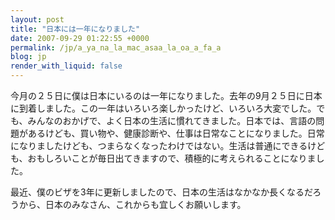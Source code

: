 ```yaml
---
layout: post
title: "日本には一年になりました"
date: 2007-09-29 01:22:55 +0000
permalink: /jp/a_ya_na_la_mac_asaa_la_oa_a_fa_a
blog: jp
render_with_liquid: false
---
```


今月の２５日に僕は日本にいるのは一年になりました。去年の9月２５日に日本に到着しました。この一年はいろいろ楽しかったけど、いろいろ大変でした。でも、みんなのおかげで、よく日本の生活に慣れてきました。日本では、言語の問題があるけども、買い物や、健康診断や、仕事は日常なことになりました。日常になりましたけども、つまらなくなったわけではない。生活は普通にできるけども、おもしろいことが毎日出てきますので、積極的に考えられることになりました。

最近、僕のビザを3年に更新しましたので、日本の生活はなかなか長くなるだろうから、日本のみなさん、これからも宜しくお願いします。
